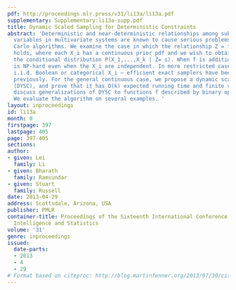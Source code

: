 ```yaml
---
pdf: http://proceedings.mlr.press/v31/li13a/li13a.pdf
supplementary: Supplementary:li13a-supp.pdf
title: Dynamic Scaled Sampling for Deterministic Constraints
abstract: 'Deterministic and near-deterministic relationships among subsets of random
  variables in multivariate systems are known to cause serious problems for Monte
  Carlo algorithms. We examine the case in which the relationship Z = f(X_1,...,X_k)
  holds, where each X_i has a continuous prior pdf and we wish to obtain samples from
  the conditional distribution P(X_1,...,X_k | Z= s). When f is addition, the problem
  is NP-hard even when the X_i are independent. In more restricted cases — for example,
  i.i.d. Boolean or categorical X_i — efficient exact samplers have been obtained
  previously. For the general continuous case, we propose a dynamic scaling algorithm
  (DYSC), and prove that it has O(k) expected running time and finite variance.  We
  discuss generalizations of DYSC to functions f described by binary operation trees.
  We evaluate the algorithm on several examples. '
layout: inproceedings
id: li13a
month: 0
firstpage: 397
lastpage: 405
page: 397-405
sections: 
author:
- given: Lei
  family: Li
- given: Bharath
  family: Ramsundar
- given: Stuart
  family: Russell
date: 2013-04-29
address: Scottsdale, Arizona, USA
publisher: PMLR
container-title: Proceedings of the Sixteenth International Conference on Artificial
  Intelligence and Statistics
volume: '31'
genre: inproceedings
issued:
  date-parts:
  - 2013
  - 4
  - 29
# Format based on citeproc: http://blog.martinfenner.org/2013/07/30/citeproc-yaml-for-bibliographies/
---
```

